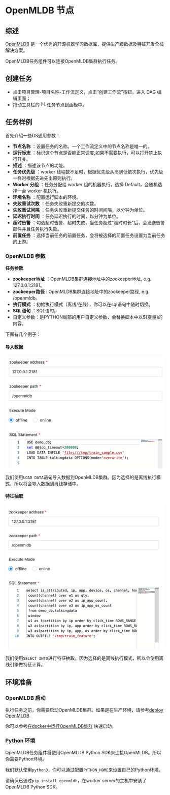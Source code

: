 # OpenMLDB 节点

## 综述

[OpenMLDB](https://openmldb.ai/) 是一个优秀的开源机器学习数据库，提供生产级数据及特征开发全栈解决方案。

OpenMLDB任务组件可以连接OpenMLDB集群执行任务。

## 创建任务

- 点击项目管理-项目名称-工作流定义，点击“创建工作流”按钮，进入 DAG 编辑页面；
- 拖动工具栏的 <img src="../../../../img/tasks/icons/openmldb.png" width="15"/> 任务节点到画板中。

## 任务样例

首先介绍一些DS通用参数：

- **节点名称** ：设置任务的名称。一个工作流定义中的节点名称是唯一的。
- **运行标志** ：标识这个节点是否能正常调度,如果不需要执行，可以打开禁止执行开关。
- **描述** ：描述该节点的功能。
- **任务优先级** ：worker 线程数不足时，根据优先级从高到低依次执行，优先级一样时根据先进先出原则执行。
- **Worker 分组** ：任务分配给 worker 组的机器执行，选择 Default，会随机选择一台 worker 机执行。
- **环境名称** ：配置运行脚本的环境。
- **失败重试次数** ：任务失败重新提交的次数。
- **失败重试间隔** ：任务失败重新提交任务的时间间隔，以分钟为单位。
- **延迟执行时间** ：任务延迟执行的时间，以分钟为单位。
- **超时告警** ：勾选超时告警、超时失败，当任务超过"超时时长"后，会发送告警邮件并且任务执行失败。
- **前置任务** ：选择当前任务的前置任务，会将被选择的前置任务设置为当前任务的上游。

### OpenMLDB 参数

**任务参数**

- **zookeeper地址** ：OpenMLDB集群连接地址中的zookeeper地址, e.g. 127.0.0.1:2181。
- **zookeeper路径** : OpenMLDB集群连接地址中的zookeeper路径, e.g. /openmldb。
- **执行模式** ：初始执行模式（离线/在线），你可以在sql语句中随时切换。
- **SQL语句** ：SQL语句。
- 自定义参数：是PYTHON局部的用户自定义参数，会替换脚本中以${变量}的内容。

下面有几个例子：

#### 导入数据

![load data](../../../../img/tasks/demo/openmldb-load-data.png)

我们使用`LOAD DATA`语句导入数据到OpenMLDB集群。因为选择的是离线执行模式，所以将会导入数据到离线存储中。

#### 特征抽取

![fe](../../../../img/tasks/demo/openmldb-feature-extraction.png)

我们使用`SELECT INTO`进行特征抽取。因为选择的是离线执行模式，所以会使用离线引擎做特征计算。

## 环境准备

### OpenMLDB 启动

执行任务之前，你需要启动OpenMLDB集群。如果是在生产环境，请参考[deploy OpenMLDB](https://openmldb.ai/docs/zh/v0.5/deploy/install_deploy.html).

你可以参考[在docker中运行OpenMLDB集群](https://openmldb.ai/docs/zh/v0.5/quickstart/openmldb_quickstart.html#id11) 快速启动。

### Python 环境

OpenMLDB任务组件将使用OpenMLDB Python SDK来连接OpenMLDB。所以你需要Python环境。

我们默认使用`python3`，你可以通过配置`PYTHON_HOME`来设置自己的Python环境。

请确保已通过`pip install openmldb`，在worker server的主机中安装了OpenMLDB Python SDK。
